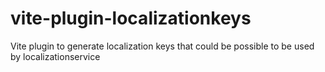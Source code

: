 # vite-plugin-localizationkeys
Vite plugin to generate localization keys that could be possible to be used by localizationservice
